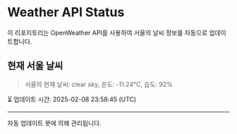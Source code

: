 
# Weather API Status

이 리포지토리는 OpenWeather API를 사용하여 서울의 날씨 정보를 자동으로 업데이트합니다.

## 현재 서울 날씨
> 서울의 현재 날씨: clear sky, 온도: -11.24°C, 습도: 92%

⏳ 업데이트 시간: 2025-02-08 23:58:45 (UTC)

---
자동 업데이트 봇에 의해 관리됩니다.
